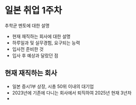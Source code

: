 # 일본 취업 1주차 
추학균 멘토에 대한 설명
- 현재 재직하는 회사에 대한 설명
- 하루일과 및 실무경험, 요구되는 능력
- 입사전 준비한 것
- 입사 후 예상과 달랐던 점
  
## 현재 재직하는 회사
- 일본 증시1부 상장, 시총 50위 이내의 대기업
- 2023년에 기존에 다니는 회사에서 퇴직하여 2025년 현재 3년차
- 
